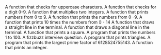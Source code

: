 A function that checks for uppercase characters.
A function that checks for a digit 0-9.
A function that multiplies two integers.
A function that prints numbers from 0 to 9.
A function that prints the numbers from 0 -9.
A function that prints 10 times the numbers from 0 - 14
A function that draws a straight line in the terminal.
A function that draws a diagonal line in the terminal.
A function that prints a square.
A program that prints the numbers 1 to 100.
A fizzbuzz interview question.
A program that prints triangles.
A program that prints the largest prime factor of 6128524755143.
A function that prints an integer.
